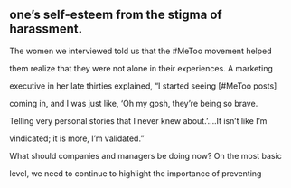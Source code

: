 ## one’s self-esteem from the stigma of harassment.

The women we interviewed told us that the #MeToo movement helped

them realize that they were not alone in their experiences. A marketing

executive in her late thirties explained, “I started seeing [#MeToo posts]

coming in, and I was just like, ‘Oh my gosh, they’re being so brave.

Telling very personal stories that I never knew about.’….It isn’t like I’m

vindicated; it is more, I’m validated.”

What should companies and managers be doing now? On the most basic

level, we need to continue to highlight the importance of preventing
